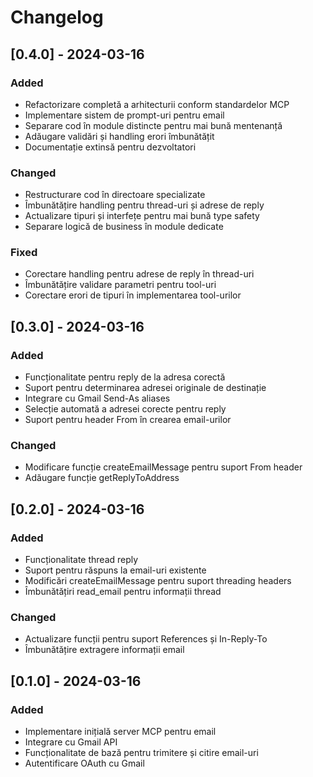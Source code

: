 # Changelog

## [0.4.0] - 2024-03-16

### Added
- Refactorizare completă a arhitecturii conform standardelor MCP
- Implementare sistem de prompt-uri pentru email
- Separare cod în module distincte pentru mai bună mentenanță
- Adăugare validări și handling erori îmbunătățit
- Documentație extinsă pentru dezvoltatori

### Changed
- Restructurare cod în directoare specializate
- Îmbunătățire handling pentru thread-uri și adrese de reply
- Actualizare tipuri și interfețe pentru mai bună type safety
- Separare logică de business în module dedicate

### Fixed
- Corectare handling pentru adrese de reply în thread-uri
- Îmbunătățire validare parametri pentru tool-uri
- Corectare erori de tipuri în implementarea tool-urilor

## [0.3.0] - 2024-03-16

### Added
- Funcționalitate pentru reply de la adresa corectă
- Suport pentru determinarea adresei originale de destinație
- Integrare cu Gmail Send-As aliases
- Selecție automată a adresei corecte pentru reply
- Suport pentru header From în crearea email-urilor

### Changed
- Modificare funcție createEmailMessage pentru suport From header
- Adăugare funcție getReplyToAddress

## [0.2.0] - 2024-03-16

### Added
- Funcționalitate thread reply
- Suport pentru răspuns la email-uri existente
- Modificări createEmailMessage pentru suport threading headers
- Îmbunătățiri read_email pentru informații thread

### Changed
- Actualizare funcții pentru suport References și In-Reply-To
- Îmbunătățire extragere informații email

## [0.1.0] - 2024-03-16

### Added
- Implementare inițială server MCP pentru email
- Integrare cu Gmail API
- Funcționalitate de bază pentru trimitere și citire email-uri
- Autentificare OAuth cu Gmail 